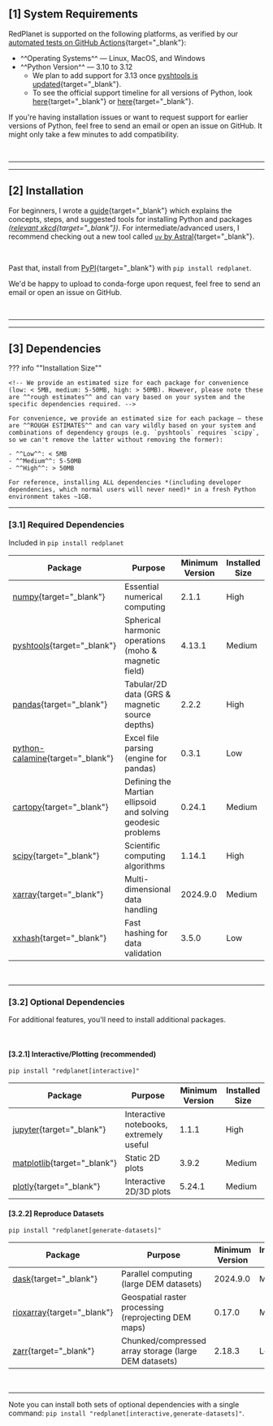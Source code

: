 ## [1] System Requirements

RedPlanet is supported on the following platforms, as verified by our [automated tests on GitHub Actions](https://github.com/Humboldt-Penguin/redplanet/actions/workflows/test.yml){target="_blank"}:

- ^^Operating Systems^^ — Linux, MacOS, and Windows
- ^^Python Version^^ — 3.10 to 3.12
    - We plan to add support for 3.13 once [pyshtools is updated](https://github.com/SHTOOLS/SHTOOLS/pull/500){target="_blank"}.
    - To see the official support timeline for all versions of Python, look [here](https://devguide.python.org/versions){target="_blank"} or [here](https://endoflife.date/python){target="_blank"}.

If you're having installation issues or want to request support for earlier versions of Python, feel free to send an email or open an issue on GitHub. It might only take a few minutes to add compatibility.



&nbsp;

---

---
## [2] Installation

For beginners, I wrote a [guide](../../tutorials/install_python.md){target="_blank"} which explains the concepts, steps, and suggested tools for installing Python and packages *([relevant xkcd](https://www.explainxkcd.com/wiki/index.php/1987:_Python_Environment){target="_blank"})*. For intermediate/advanced users, I recommend checking out a new tool called [`uv` by Astral](https://docs.astral.sh/uv/){target="_blank"}.

&nbsp;

Past that, install from [PyPI](https://pypi.org/project/redplanet/){target="_blank"} with `pip install redplanet`.

We'd be happy to upload to conda-forge upon request, feel free to send an email or open an issue on GitHub.



&nbsp;

---

---
## [3] Dependencies

<!-- format inspired by: https://pandas.pydata.org/pandas-docs/stable/getting_started/install.html#dependencies -->

??? info ""Installation Size""

    <!-- We provide an estimated size for each package for convenience (low: < 5MB, medium: 5-50MB, high: > 50MB). However, please note these are ^^rough estimates^^ and can vary based on your system and the specific dependencies required. -->

    For convenience, we provide an estimated size for each package — these are ^^ROUGH ESTIMATES^^ and can vary wildly based on your system and combinations of dependency groups (e.g. `pyshtools` requires `scipy`, so we can't remove the latter without removing the former):

    - ^^Low^^: < 5MB
    - ^^Medium^^: 5-50MB
    - ^^High^^: > 50MB

    For reference, installing ALL dependencies *(including developer dependencies, which normal users will never need)* in a fresh Python environment takes ~1GB.

---
### [3.1] Required Dependencies

Included in `pip install redplanet`

<!-- TODO: Consider reorganizing in order of importance??? -->

| Package                                                                      | Purpose                                                      | Minimum Version | Installed Size |
| ---------------------------------------------------------------------------- | ------------------------------------------------------------ | --------------- | -------------- |
| [numpy](https://pypi.org/project/numpy){target="_blank"}                     | Essential numerical computing                                | 2.1.1           | High           |
| [pyshtools](https://pypi.org/project/pyshtools){target="_blank"}             | Spherical harmonic operations (moho & magnetic field)        | 4.13.1          | Medium         |
| [pandas](https://pypi.org/project/pandas){target="_blank"}                   | Tabular/2D data (GRS & magnetic source depths)               | 2.2.2           | High           |
| [python-calamine](https://pypi.org/project/python-calamine){target="_blank"} | Excel file parsing (engine for pandas)                       | 0.3.1           | Low            |
| [cartopy](https://pypi.org/project/cartopy){target="_blank"}                 | Defining the Martian ellipsoid and solving geodesic problems | 0.24.1          | Medium         |
| [scipy](https://pypi.org/project/scipy){target="_blank"}                     | Scientific computing algorithms                              | 1.14.1          | High           |
| [xarray](https://pypi.org/project/xarray){target="_blank"}                   | Multi-dimensional data handling                              | 2024.9.0        | Medium         |
| [xxhash](https://pypi.org/project/xxhash){target="_blank"}                   | Fast hashing for data validation                             | 3.5.0           | Low            |


&nbsp;

---
### [3.2] Optional Dependencies

For additional features, you'll need to install additional packages.

&nbsp;

#### [3.2.1] Interactive/Plotting (recommended)

`pip install "redplanet[interactive]"`

| Package                                                            | Purpose                                 | Minimum Version | Installed Size |
| ------------------------------------------------------------------ | --------------------------------------- | --------------- | -------------- |
| [jupyter](https://pypi.org/project/jupyter){target="_blank"}       | Interactive notebooks, extremely useful | 1.1.1           | High           |
| [matplotlib](https://pypi.org/project/matplotlib){target="_blank"} | Static 2D plots                         | 3.9.2           | Medium         |
| [plotly](https://pypi.org/project/plotly){target="_blank"}         | Interactive 2D/3D plots                 | 5.24.1          | Medium         |

#### [3.2.2] Reproduce Datasets

`pip install "redplanet[generate-datasets]"`

| Package                                                          | Purpose                                               | Minimum Version | Installed Size |
| ---------------------------------------------------------------- | ----------------------------------------------------- | --------------- | -------------- |
| [dask](https://pypi.org/project/dask){target="_blank"}           | Parallel computing (large DEM datasets)               | 2024.9.0        | Medium         |
| [rioxarray](https://pypi.org/project/rioxarray){target="_blank"} | Geospatial raster processing (reprojecting DEM maps)  | 0.17.0          | Medium         |
| [zarr](https://pypi.org/project/zarr){target="_blank"}           | Chunked/compressed array storage (large DEM datasets) | 2.18.3          | Low            |


&nbsp;

---

Note you can install both sets of optional dependencies with a single command: `pip install "redplanet[interactive,generate-datasets]"`.
